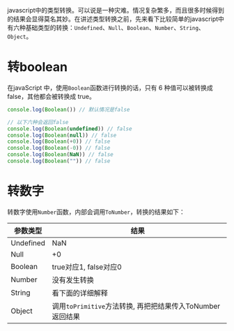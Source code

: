 javascript中的类型转换。可以说是一种灾难。情况复杂繁多，而且很多时候得到的结果会显得莫名其妙。在讲述类型转换之前，先来看下比较简单的javascript中有六种基础类型的转换：`Undefined`、`Null`、`Boolean`、`Number`、`String`、`Object`。

# 转boolean

在javaScript 中，使用`Boolean`函数进行转换的话，只有 6 种值可以被转换成 false，其他都会被转换成 true。

```javascript
console.log(Boolean()) // 默认情况是false

// 以下六种会返回false
console.log(Boolean(undefined)) // false
console.log(Boolean(null)) // false
console.log(Boolean(+0)) // false
console.log(Boolean(-0)) // false
console.log(Boolean(NaN)) // false
console.log(Boolean("")) // false
```


# 转数字

转数字使用`Number`函数，内部会调用`ToNumber`，转换的结果如下：

| 参数类型 |  结果  |
|---|---|
| Undefined  |  NaN |
| Null  |  +0 |
| Boolean  |  true对应1, false对应0 |
| Number  |  没有发生转换 |
| String  |  看下面的详细解释 |
| Object  |  调用`toPrimitive`方法转换, 再把把结果传入ToNumber返回结果 |